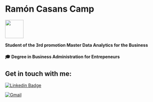 ﻿# Ramón Casans Camp
<img src="https://avfcv.com/wp-content/uploads/2020/11/edem.png" height="60"/>

**Student of the 3rd promotion Master Data Analytics for the Business**

#### :mortar_board: Degree in Business Administration for Entrepeneurs

## Get in touch with me:
[![Linkedin Badge](https://img.shields.io/badge/Linkedin-Ramon_Casans_Camp-blue?style=for-the-badge&logo=Linkedin&logoColor=white&link=https://www.linkedin.com/in/ramon-casans-camp/)](https://www.linkedin.com/in/ramon-casans-camp/) 

[
![Gmail](https://img.shields.io/badge/gmail-casacamp99@gmail.com-red?style=for-the-badge&logo=Gmail&logoColor=white&linkmalito:casacamp99@gmail.com)](casacamp99@gmail.com)         

